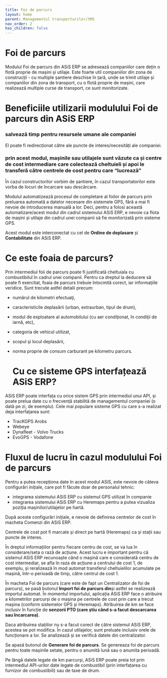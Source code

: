 ```yaml
---
title: Foi de parcurs
layout: home
parent: Managementul transporturilor/tMS
nav_order: 2
has_children: false
---
```

# Foi de parcurs
Modulul Foi de parcurs din ASiS ERP se adresează companiilor care dețin o flotă proprie de mașini și utilaje. Este foarte util companiilor din zona de construcții - cu multiple șantiere deschise în țară, unde se trimit utilaje și companiilor din zona de transport, cu o flotă proprie de mașini, care realizează multiple curse de transport, ce sunt monitorizate.

# Beneficiile utilizarii modulului Foi de parcurs din ASiS ERP

### salvează timp pentru resursele umane ale companiei
El poate fi redirecționat către ale puncte de interes/necesități ale companiei.
### prin acest modul, mașinile sau utilajele sunt văzute ca și centre de cost intermediare care colectează cheltuieli și apoi le transferă către centrele de cost pentru care “lucrează”
În cazul constructorilor vorbim de șantiere, în cazul transportatorilor este vorba de locuri de încarcare sau descărcare.

Modulul automatizează procesul de completare al foilor de parcurs prin preluarea automată a datelor necesare din sistemele GPS, fără a mai fi nevoie de introducerea manuală a lor.
Deci, pentru a folosi această automatizare/acest modul din cadrul sistemului ASiS ERP, e nevoie ca flota de mașini și utilaje din cadrul unei companii să fie monitorizată prin sisteme GPS. 

Acest modul este interconectat cu cel de **Ordine de deplasare** și **Contabilitate** din ASiS ERP.

# Ce este foaia de parcurs?
Prin intermediul foii de parcurs poate fi justificată cheltuiala cu combustibilul în cadrul unei companii. 
Pentru ca dreptul la deducere să poate fi exercitat, foaia de parcurs trebuie întocmită corect, iar informaţiile veridice. Sunt trecute astfel detalii precum:
- numărul de kilometri efectuaţi,
- caracteristicile deplasării (urban, extraurban, tipul de drum),
- modul de exploatare al automobilului (cu aer condiţionat, în condiţii de iarnă, etc),
- categoria de vehicul utilizat,
- scopul şi locul deplasării,
- norma proprie de consum carburant pe kilometru parcurs.

  # Cu ce sisteme GPS interfațează ASiS ERP?

ASiS ERP poate interfața cu orice sistem GPS prin intermediul unui API, și poate prelua date cu o frecvență stabilită de managementul companiei (o dată pe zi, de exemplu).
Cele mai populare sisteme GPS cu care s-a realizat deja interfațarea sunt:
- TracKGPS Arobs
- Webeye
- Dynafleet - Volvo Trucks
- EvoGPS - Vodafone

# Fluxul de lucru în cazul modulului Foi de parcurs
Pentru a putea recepționa date în acest modul ASiS, este nevoie de câteva configurări inițiale, care pot fi făcute doar de personalul tehnic:
- integrarea sistemului ASiS ERP cu sistemul GPS utilizat în companie
- integrarea sistemului ASiS ERP cu Heremaps  pentru a putea vizualiza poziția mașinilor/utilajelor pe hartă.

După aceste configurări inițiale, e nevoie de definirea centrelor de cost în macheta Comenzi din ASiS ERP. 

Centrele de cost pot fi marcate și direct pe hartă (Heremaps) ca și stații sau puncte de interes. 

În dreptul informațiilor pentru fiecare centru de cost, se va lua în considerare/seta o rază de acțiune. Acest lucru e important pentru că sistemul ASiS ERP recunoaște când o mașină care e considerată centru de cost intermediar, se afla în raza de acțiune a centrului de cost 1, de exemplu, și reralizează în mod automat transferul cheltuielilor acumulate pe mașină, într-o perioadă de timp, către centrul de cost 1. 

În macheta Foi de parcurs (care este de fapt un Centralizator de foi de parcurs), se pasă butonul **Import foi de parcurs din**și astfel se realizează importul automat.
În momentul importului, aplicația ASiS ERP face o atribuire a kilometrilor parcurși de o mașina pe centrele de cost prin care a trecut mașina (conform sistemelor GPS și Heremaps). Atribuirea de km se face inclusiv în funcție de **senzorii PTO (care știu când s-a facut descarcarea sau încarcarea)**.

Daca atribuirea stațiilor nu s-a facut corect de către sistemul ASiS ERP, acestea se pot modifica. 
În cazul utilajelor, sunt preluate inclusiv orele de funcționare a lor. 
Se analizează și se verifică datele din centralizator.

Se apasă butonul de **Generare foi de parcurs**. Se genereaza foi de parcurs pentru toate mașinile setate, pentru o anumită lună sau o anumita perioadă.

Pe lângă datele legate de km parcurși, ASiS ERP poate preia tot prin intermediul API-urilor date legate de combustibil (prin interfațarea cu furnizor de combustibili) sau de taxe de drum. 







